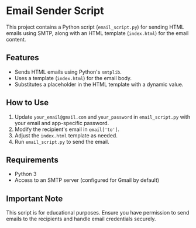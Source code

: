# Email Sender Script

This project contains a Python script (`email_script.py`) for sending HTML emails using SMTP, along with an HTML template (`index.html`) for the email content.

## Features

- Sends HTML emails using Python's `smtplib`.
- Uses a template (`index.html`) for the email body.
- Substitutes a placeholder in the HTML template with a dynamic value.

## How to Use

1. Update `your_email@gmail.com` and `your_password` in `email_script.py` with your email and app-specific password.
2. Modify the recipient's email in `email['to']`.
3. Adjust the `index.html` template as needed.
4. Run `email_script.py` to send the email.

## Requirements

- Python 3
- Access to an SMTP server (configured for Gmail by default)

## Important Note

This script is for educational purposes. Ensure you have permission to send emails to the recipients and handle email credentials securely.
